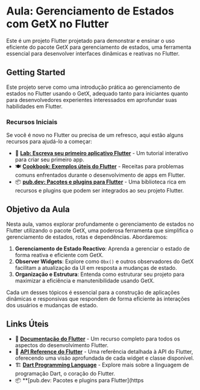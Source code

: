 # Aula: Gerenciamento de Estados com GetX no Flutter

Este é um projeto Flutter projetado para demonstrar e ensinar o uso eficiente do pacote GetX para gerenciamento de estados, uma ferramenta essencial para desenvolver interfaces dinâmicas e reativas no Flutter.

## Getting Started

Este projeto serve como uma introdução prática ao gerenciamento de estados no Flutter usando o GetX, adequado tanto para iniciantes quanto para desenvolvedores experientes interessados em aprofundar suas habilidades em Flutter.

### Recursos Iniciais

Se você é novo no Flutter ou precisa de um refresco, aqui estão alguns recursos para ajudá-lo a começar:

- 📘 **[Lab: Escreva seu primeiro aplicativo Flutter](https://docs.flutter.dev/get-started/codelab)** - Um tutorial interativo para criar seu primeiro app.
- 🍽️ **[Cookbook: Exemplos úteis do Flutter](https://docs.flutter.dev/cookbook)** - Receitas para problemas comuns enfrentados durante o desenvolvimento de apps em Flutter.
- 📦 **[pub.dev: Pacotes e plugins para Flutter](https://pub.dev/)** - Uma biblioteca rica em recursos e plugins que podem ser integrados ao seu projeto Flutter.

## Objetivo da Aula

Nesta aula, vamos explorar profundamente o gerenciamento de estados no Flutter utilizando o pacote GetX, uma poderosa ferramenta que simplifica o gerenciamento de estados, rotas e dependências. Abordaremos:

1. **Gerenciamento de Estado Reactivo**: Aprenda a gerenciar o estado de forma reativa e eficiente com GetX.
2. **Observer Widgets**: Explore como `Obx()` e outros observadores do GetX facilitam a atualização da UI em resposta a mudanças de estado.
3. **Organização e Estrutura**: Entenda como estruturar seu projeto para maximizar a eficiência e manutenibilidade usando GetX.

Cada um desses tópicos é essencial para a construção de aplicações dinâmicas e responsivas que respondem de forma eficiente às interações dos usuários e mudanças de estado.

## Links Úteis

- 📖 **[Documentação do Flutter](https://docs.flutter.dev/)** - Um recurso completo para todos os aspectos do desenvolvimento Flutter.
- 📜 **[API Reference do Flutter](https://api.flutter.dev/)** - Uma referência detalhada à API do Flutter, oferecendo uma visão aprofundada de cada widget e classe disponível.
- 🏗️ **[Dart Programming Language](https://dart.dev/)** - Explore mais sobre a linguagem de programação Dart, o coração do Flutter.
- 📦 **[pub.dev: Pacotes e plugins para Flutter](https
